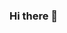 ### Hi there 👋

<!--
**tangoc2712/tangoc2712** is a ✨ _special_ ✨ repository because its `README.md` (this file) appears on your GitHub profile.

Here are some ideas to get you started:

### Hi ! 👋👋👋

- 🇻🇳 I’m a **nik**
- 🎼 Listen me on [Soundcloud](https://soundcloud.com/t-quang-ng-c-802275370)
- 📫 See me on [Facebook](https://www.facebook.com/daynholongthongg/)

[![Tạ Quang Ngọc's github stats](https://github-readme-stats.vercel.app/api?username=tangoc2712&hide=issues&show_icons=true)](https://github.com/tangoc2712)
[![Top Langs](https://github-readme-stats.vercel.app/api/top-langs/?username=tangoc2712&layout=compact)](https://github.com/tangoc2712)

-->
